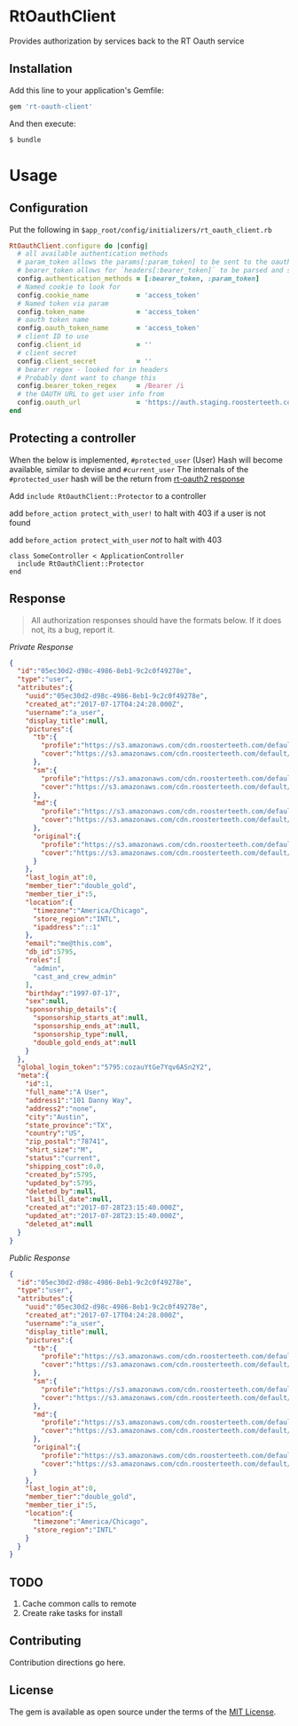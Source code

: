 # RtOauthClient

Provides authorization by services back to the RT Oauth service


## Installation
Add this line to your application's Gemfile:

```ruby
gem 'rt-oauth-client'
```

And then execute:
```bash
$ bundle
```

# Usage

## Configuration

Put the following in `$app_root/config/initializers/rt_oauth_client.rb`

```ruby
RtOauthClient.configure do |config|
  # all available authentication methods
  # param_token allows the params[:param_token] to be sent to the oauth server
  # bearer_token allows for `headers[:bearer_token]` to be parsed and sent to the oauth server
  config.authentication_methods = [:bearer_token, :param_token]
  # Named cookie to look for
  config.cookie_name            = 'access_token'
  # Named token via param
  config.token_name             = 'access_token'
  # oauth token name
  config.oauth_token_name       = 'access_token'
  # client ID to use
  config.client_id              = ''
  # client secret
  config.client_secret          = ''
  # bearer regex - looked for in headers
  # Probably dont want to change this
  config.bearer_token_regex     = /Bearer /i
  # the OAUTH URL to get user info from
  config.oauth_url              = 'https://auth.staging.roosterteeth.com'
end

```

## Protecting a controller

When the below is implemented, `#protected_user` (User) Hash will become available, similar to devise and `#current_user`
The internals of the `#protected_user` hash will be the return from [rt-oauth2 response](https://github.com/RoosterTeethProductions/rt-oauth2#response)

Add `include RtOauthClient::Protector` to a controller

add `before_action protect_with_user!` to halt with 403 if a user is not found

add `before_action protect_with_user` _not_ to halt with 403

```
class SomeController < ApplicationController
  include RtOauthClient::Protector
end
```

## Response

> All authorization responses should have the formats below.  If it does not, its a bug, report it. 

_Private Response_

```json
{
  "id":"05ec30d2-d98c-4986-8eb1-9c2c0f49278e",
  "type":"user",
  "attributes":{
    "uuid":"05ec30d2-d98c-4986-8eb1-9c2c0f49278e",
    "created_at":"2017-07-17T04:24:28.000Z",
    "username":"a_user",
    "display_title":null,
    "pictures":{
      "tb":{
        "profile":"https://s3.amazonaws.com/cdn.roosterteeth.com/default/tb/user_profile_female.jpg",
        "cover":"https://s3.amazonaws.com/cdn.roosterteeth.com/default/tb/generic_rt_cover.jpg"
      },
      "sm":{
        "profile":"https://s3.amazonaws.com/cdn.roosterteeth.com/default/sm/user_profile_female.jpg",
        "cover":"https://s3.amazonaws.com/cdn.roosterteeth.com/default/sm/generic_rt_cover.jpg"
      },
      "md":{
        "profile":"https://s3.amazonaws.com/cdn.roosterteeth.com/default/md/user_profile_female.jpg",
        "cover":"https://s3.amazonaws.com/cdn.roosterteeth.com/default/md/generic_rt_cover.jpg"
      },
      "original":{
        "profile":"https://s3.amazonaws.com/cdn.roosterteeth.com/default/original/user_profile_female.jpg",
        "cover":"https://s3.amazonaws.com/cdn.roosterteeth.com/default/original/generic_rt_cover.jpg"
      }
    },
    "last_login_at":0,
    "member_tier":"double_gold",
    "member_tier_i":5,
    "location":{
      "timezone":"America/Chicago",
      "store_region":"INTL",
      "ipaddress":"::1"
    },
    "email":"me@this.com",
    "db_id":5795,
    "roles":[
      "admin",
      "cast_and_crew_admin"
    ],
    "birthday":"1997-07-17",
    "sex":null,
    "sponsorship_details":{
      "sponsorship_starts_at":null,
      "sponsorship_ends_at":null,
      "sponsorship_type":null,
      "double_gold_ends_at":null
    }
  },
  "global_login_token":"5795:cozauYtGe7Yqv6ASn2Y2",
  "meta":{
    "id":1,
    "full_name":"A User",
    "address1":"101 Danny Way",
    "address2":"none",
    "city":"Austin",
    "state_province":"TX",
    "country":"US",
    "zip_postal":"78741",
    "shirt_size":"M",
    "status":"current",
    "shipping_cost":0.0,
    "created_by":5795,
    "updated_by":5795,
    "deleted_by":null,
    "last_bill_date":null,
    "created_at":"2017-07-28T23:15:40.000Z",
    "updated_at":"2017-07-28T23:15:40.000Z",
    "deleted_at":null
  }
}
```

_Public Response_

```json
{
  "id":"05ec30d2-d98c-4986-8eb1-9c2c0f49278e",
  "type":"user",
  "attributes":{
    "uuid":"05ec30d2-d98c-4986-8eb1-9c2c0f49278e",
    "created_at":"2017-07-17T04:24:28.000Z",
    "username":"a_user",
    "display_title":null,
    "pictures":{
      "tb":{
        "profile":"https://s3.amazonaws.com/cdn.roosterteeth.com/default/tb/user_profile_female.jpg",
        "cover":"https://s3.amazonaws.com/cdn.roosterteeth.com/default/tb/generic_rt_cover.jpg"
      },
      "sm":{
        "profile":"https://s3.amazonaws.com/cdn.roosterteeth.com/default/sm/user_profile_female.jpg",
        "cover":"https://s3.amazonaws.com/cdn.roosterteeth.com/default/sm/generic_rt_cover.jpg"
      },
      "md":{
        "profile":"https://s3.amazonaws.com/cdn.roosterteeth.com/default/md/user_profile_female.jpg",
        "cover":"https://s3.amazonaws.com/cdn.roosterteeth.com/default/md/generic_rt_cover.jpg"
      },
      "original":{
        "profile":"https://s3.amazonaws.com/cdn.roosterteeth.com/default/original/user_profile_female.jpg",
        "cover":"https://s3.amazonaws.com/cdn.roosterteeth.com/default/original/generic_rt_cover.jpg"
      }
    },
    "last_login_at":0,
    "member_tier":"double_gold",
    "member_tier_i":5,
    "location":{
      "timezone":"America/Chicago",
      "store_region":"INTL"
    }
  }
}
```


## TODO

1. Cache common calls to remote
1. Create rake tasks for install 

## Contributing
Contribution directions go here.

## License
The gem is available as open source under the terms of the [MIT License](http://opensource.org/licenses/MIT).
